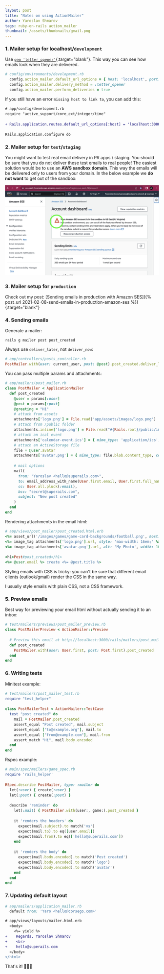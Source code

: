 ```yaml
---
layout: post
title: "Notes on using ActionMailer"
author: Yaroslav Shmarov
tags: ruby-on-rails action_mailer
thumbnail: /assets/thumbnails/gmail.png
---
```


### 1. Mailer setup for localhost/`development`

Use [`gem 'letter_opener'`](https://github.com/ryanb/letter_opener){:target="blank"}. This way you can see how emails look when they are delivered.

```ruby
# config/environments/development.rb
  config.action_mailer.default_url_options = { host: 'localhost', port: 3000 }
  config.action_mailer.delivery_method = :letter_opener
  config.action_mailer.perform_deliveries = true
```

If you still have an error `missing host to link to`, you can add this:

```diff
# app/config/development.rb
require "active_support/core_ext/integer/time"

+ Rails.application.routes.default_url_options[:host] = 'localhost:3000'

Rails.application.configure do
```

### 2. Mailer setup for `test`/`staging`

You might want to test real email delivery in PR apps / staging.
You should be sure that you do not deliver these test emails to real people!
The easiest solution would be to use an **AWS sandbox domain**.
This way the emails will be delivered only to users from your domain.
In the below example we **do not want** to get out of the sandbox:

![aws-sandbox.png](/assets/images/aws-sandbox.png)

### 3. Mailer setup for `production`

Check out my post: [Sending emails in production with Amazon SES]({% post_url 2021-02-08-send-emails-in-production-amazon-ses %}){:target="blank"}

### 4. Sending emails

Generate a mailer:

```shell
rails g mailer post post_created
```

Always use `deliver_later`, not `deliver_now`:

```ruby
# app/controllers/posts_controller.rb
PostMailer.with(user: current_user, post: @post).post_created.deliver_later
```

You can pass multiple params and attachments:

```ruby
# app/mailers/post_mailer.rb
class PostMailer < ApplicationMailer
  def post_created
    @user = params[:user]
    @post = params[:post]
    @greeting = "Hi"
    # attach from assets
    attachments['logo.png'] = File.read('app/assets/images/logo.png')
    # attach from /public folder
    attachments.inline['logo.png'] = File.read("#{Rails.root}/public/images/logo.png")
    # attach an ical event
    attachments['calendar-event.ics'] = { mime_type: 'application/ics', content: icalendar.to_ical }
    # attach an ActiveStorage file
    file = @user.avatar
    attachments['avatar.png'] = { mime_type: file.blob.content_type, content: file.blob.download }

    # mail options
    mail(
      from: "Yaroslav <hello@superails.com>",
      to: email_address_with_name(User.first.email, User.first.full_name), 
      cc: User.all.pluck(:email), 
      bcc: "secret@superails.com", 
      subject: "New post created"
    )
  end
end
```

Rendering attachments in the email html:

```ruby
# app/views/post_mailer/post_created.html.erb
<%= asset_url('/images/games/game-card-backgrounds/football.png', host: 'https://superails.com') %>
<%= image_tag attachments['logo.png'].url, style: 'max-width: 16em;' %>
<%= image_tag attachments['avatar.png'].url, alt: 'My Photo', width: 100 %>

<h1>Post#post_created</h1>
<%= @user.email %> create <%= @post.title %>
```

Styling emails with CSS is tricky: you can't be sure that different email clients (outlook/gmail) render the CSS in the same way.

I usually style emails with plain CSS, not a CSS framework.

### 5. Preview emails

Best way for previewing your email html without actually sending it to an inbox:

```ruby
# test/mailers/previews/post_mailer_preview.rb
class PostMailerPreview < ActionMailer::Preview

  # Preview this email at http://localhost:3000/rails/mailers/post_mailer/post_created
  def post_created
    PostMailer.with(user: User.first, post: Post.first).post_created
  end
end
```

### 6. Writing tests

Minitest example:

```ruby
# test/mailers/post_mailer_test.rb
require "test_helper"

class PostMailerTest < ActionMailer::TestCase
  test "post_created" do
    mail = PostMailer.post_created
    assert_equal "Post created", mail.subject
    assert_equal ["to@example.org"], mail.to
    assert_equal ["from@example.com"], mail.from
    assert_match "Hi", mail.body.encoded
  end
end
```

Rspec example:

```ruby
# main/spec/mailers/game_spec.rb
require 'rails_helper'

RSpec.describe PostMailer, type: :mailer do
  let(:user) { create(:user) }
  let(:post) { create(:post) }

  describe 'reminder' do
    let(:mail) { PostMailer.with(user:, game:).post_created }

    it 'renders the headers' do
      expect(mail.subject).to match('vs')
      expect(mail.to).to eq([user.email])
      expect(mail.from).to eq(['hello@superails.com'])
    end

    it 'renders the body' do
      expect(mail.body.encoded).to match('Post created')
      expect(mail.body.encoded).to match('logo')
      expect(mail.body.encoded).to match('avatar')
    end
  end
end
```

### 7. Updating default layout

```ruby
# app/mailers/application_mailer.rb
  default from: 'Yaro <hello@corsego.com>'
```

```diff
# app/views/layouts/mailer.html.erb
  <body>
    <%= yield %>
+    Regards, Yaroslav Shmarov
+    <br>
+    hello@superails.com
  </body>
</html>
```

That's it! 🎉🥳🍾
